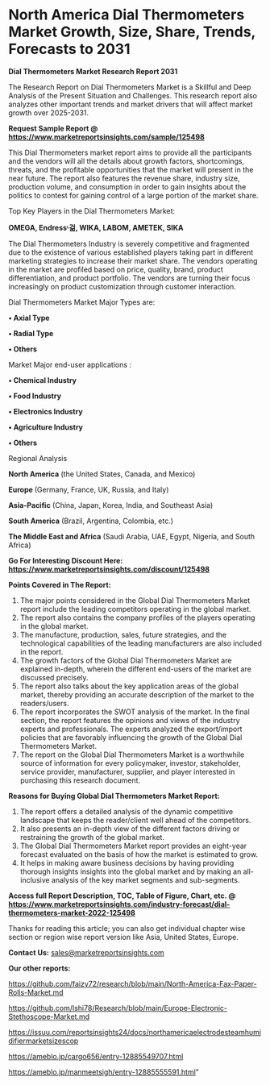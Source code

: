 # North America Dial Thermometers Market Growth, Size, Share, Trends, Forecasts to 2031

<strong>Dial Thermometers Market Research Report 2031</strong>

The Research Report on Dial Thermometers Market is a Skillful and Deep Analysis of the Present Situation and Challenges. This research report also analyzes other important trends and market drivers that will affect market growth over 2025-2031.

<strong>Request Sample Report @ <a href=https://www.marketreportsinsights.com/sample/125498>https://www.marketreportsinsights.com/sample/125498</a></strong>

This Dial Thermometers market report aims to provide all the participants and the vendors will all the details about growth factors, shortcomings, threats, and the profitable opportunities that the market will present in the near future. The report also features the revenue share, industry size, production volume, and consumption in order to gain insights about the politics to contest for gaining control of a large portion of the market share.

Top Key Players in the Dial Thermometers Market:

<strong>OMEGA, Endressᶫ걺, WIKA, LABOM, AMETEK, SIKA</strong>

The Dial Thermometers Industry is severely competitive and fragmented due to the existence of various established players taking part in different marketing strategies to increase their market share. The vendors operating in the market are profiled based on price, quality, brand, product differentiation, and product portfolio. The vendors are turning their focus increasingly on product customization through customer interaction.

Dial Thermometers Market Major Types are:

<strong>• Axial Type

• Radial Type

• Others</strong>

Market Major end-user applications :

<strong>• Chemical Industry

• Food Industry

• Electronics Industry

• Agriculture Industry

• Others</strong>

Regional Analysis

</u><strong><b>North America</b></strong> (the United States, Canada, and Mexico)

<strong><b>Europe </b></strong>(Germany, France, UK, Russia, and Italy)

<strong><b>Asia-Pacific</b></strong> (China, Japan, Korea, India, and Southeast Asia)

<strong><b>South America</b></strong> (Brazil, Argentina, Colombia, etc.)

<strong><b>The Middle East and Africa</b></strong> (Saudi Arabia, UAE, Egypt, Nigeria, and South Africa)

<strong>Go For Interesting Discount Here: <a href=https://www.marketreportsinsights.com/discount/125498>https://www.marketreportsinsights.com/discount/125498</a></strong>

<strong>Points Covered in The Report:</strong>
<ol>
  <li>The major points considered in the Global Dial Thermometers Market report include the leading competitors operating in the global market.</li>
  <li>The report also contains the company profiles of the players operating in the global market.</li>
  <li>The manufacture, production, sales, future strategies, and the technological capabilities of the leading manufacturers are also included in the report.</li>
  <li>The growth factors of the Global Dial Thermometers Market are explained in-depth, wherein the different end-users of the market are discussed precisely.</li>
  <li>The report also talks about the key application areas of the global market, thereby providing an accurate description of the market to the readers/users.</li>
  <li>The report incorporates the SWOT analysis of the market. In the final section, the report features the opinions and views of the industry experts and professionals. The experts analyzed the export/import policies that are favorably influencing the growth of the Global Dial Thermometers Market.</li>
  <li>The report on the Global Dial Thermometers Market is a worthwhile source of information for every policymaker, investor, stakeholder, service provider, manufacturer, supplier, and player interested in purchasing this research document.</li>
</ol>
<strong>Reasons for Buying Global Dial Thermometers Market Report:</strong>

<ol>
  <li>The report offers a detailed analysis of the dynamic competitive landscape that keeps the reader/client well ahead of the competitors.</li>
  <li>It also presents an in-depth view of the different factors driving or restraining the growth of the global market.</li>
  <li>The Global Dial Thermometers Market report provides an eight-year forecast evaluated on the basis of how the market is estimated to grow.</li>
  <li>It helps in making aware business decisions by having providing thorough insights insights into the global market and by making an all-inclusive analysis of the key market segments and sub-segments.</li>
</ol>
<strong>Access full Report Description, TOC, Table of Figure, Chart, etc. @ <a href=https://www.marketreportsinsights.com/industry-forecast/dial-thermometers-market-2022-125498>https://www.marketreportsinsights.com/industry-forecast/dial-thermometers-market-2022-125498</a></strong>


Thanks for reading this article; you can also get individual chapter wise section or region wise report version like Asia, United States, Europe.

<strong>Contact Us:</strong>
sales@marketreportsinsights.com

<strong>Our other reports:</strong>

<a href=https://github.com/faizy72/research/blob/main/North-America-Fax-Paper-Rolls-Market.md>https://github.com/faizy72/research/blob/main/North-America-Fax-Paper-Rolls-Market.md</a>

<a href=https://github.com/Ishi78/Research/blob/main/Europe-Electronic-Stethoscope-Market.md>https://github.com/Ishi78/Research/blob/main/Europe-Electronic-Stethoscope-Market.md</a>

<a href=https://issuu.com/reportsinsights24/docs/northamericaelectrodesteamhumidifiermarketsizescop>https://issuu.com/reportsinsights24/docs/northamericaelectrodesteamhumidifiermarketsizescop</a>

<a href=https://ameblo.jp/cargo656/entry-12885549707.html>https://ameblo.jp/cargo656/entry-12885549707.html</a>

<a href=https://ameblo.jp/manmeetsigh/entry-12885555591.html>https://ameblo.jp/manmeetsigh/entry-12885555591.html</a>"
